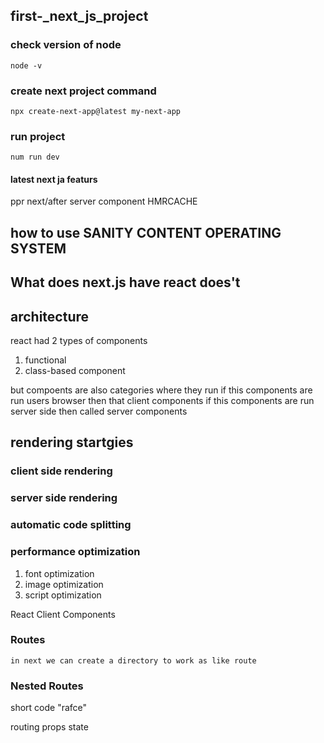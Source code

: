 ## first-_next_js_project

### check version of node
    node -v

### create next project command
    npx create-next-app@latest my-next-app

### run project 
    num run dev 


#### latest next ja featurs

ppr
next/after
server component HMRCACHE

## how to use SANITY CONTENT OPERATING SYSTEM

## What does next.js have react does't

## architecture
react had 2 types of components 
1. functional 
2. class-based component

but compoents are also categories where they run
if this components are run users browser then that client components
if this components are run server side then called server components

## rendering startgies

 
### client side rendering
### server side rendering
### automatic code splitting
### performance optimization
1. font optimization
2. image optimization
3. script optimization

React Client Components


### Routes
    in next we can create a directory to work as like route  
### Nested Routes

short code "rafce"

routing 
props
state
